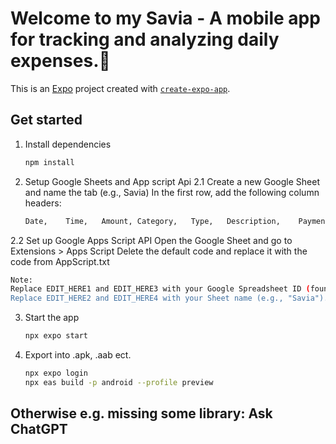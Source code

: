 # Welcome to my Savia - A mobile app for tracking and analyzing daily expenses.👋

This is an [Expo](https://expo.dev) project created with [`create-expo-app`](https://www.npmjs.com/package/create-expo-app).

## Get started

1. Install dependencies

   ```bash
   npm install
   ```

2. Setup Google Sheets and App script Api
2.1 Create a new Google Sheet and name the tab (e.g., Savia)
In the first row, add the following column headers:
   ```bash
   Date,	Time,	Amount,	Category,	Type,	Description,	Payment Method,	Note
   ```
2.2 Set up Google Apps Script API
Open the Google Sheet and go to Extensions > Apps Script
Delete the default code and replace it with the code from AppScript.txt
   ```bash
   Note:
   Replace EDIT_HERE1 and EDIT_HERE3 with your Google Spreadsheet ID (found in the sheet's URL).
   Replace EDIT_HERE2 and EDIT_HERE4 with your Sheet name (e.g., "Savia").
   ```

3. Start the app

   ```bash
   npx expo start
   ```

4. Export into .apk, .aab ect.
   ```bash
   npx expo login
   npx eas build -p android --profile preview
   ```

## Otherwise e.g. missing some library: Ask ChatGPT